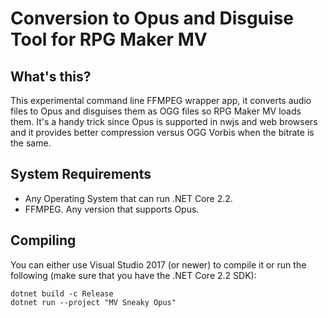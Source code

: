 # Conversion to Opus and Disguise Tool for RPG Maker MV

## What's this?
This experimental command line FFMPEG wrapper app, it converts audio files to Opus and disguises them as OGG files so RPG Maker MV loads them.
It's a handy trick since Opus is supported in nwjs and web browsers and it provides better compression versus OGG Vorbis when the bitrate is the same.

## System Requirements
- Any Operating System that can run .NET Core 2.2.
- FFMPEG. Any version that supports Opus.

## Compiling

You can either use Visual Studio 2017 (or newer) to compile it or run the following (make sure that you have the .NET Core 2.2 SDK):

```
dotnet build -c Release
dotnet run --project "MV Sneaky Opus"
```
